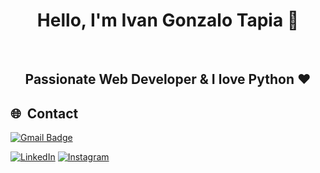 <h1 align="center">Hello, I'm Ivan Gonzalo Tapia 👋</h1>
<br/>
<h2 align="center"> Passionate Web Developer & I love Python ♥ </h2>


## 🌐 &nbsp;Contact

[![Gmail Badge](https://img.shields.io/badge/-contact.aivan.gonzalo01@gmail.com-c14438?style=flat-square&logo=Gmail&logoColor=white&link=mailto:contact.aivan.gonzalo01@gmail.com)](mailto:contact.aivan.gonzalo01@gmail.com)

[![LinkedIn](https://img.shields.io/badge/LinkedIn-%230077B5.svg?logo=linkedin&logoColor=white)](https://www.linkedin.com/in/ivan-gonzalo-tapia-7170b3261/)  [![Instagram](https://img.shields.io/badge/Instagram-%23E4405F.svg?logo=Instagram&logoColor=white)](https://www.instagram.com/eivan.gonzalo/)
